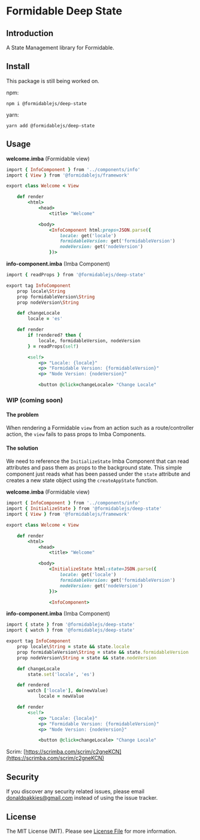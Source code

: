 # Formidable Deep State

## Introduction

A State Management library for Formidable.

## Install

This package is still being worked on.

npm:

```
npm i @formidablejs/deep-state
```

yarn:

```
yarn add @formidablejs/deep-state
```

## Usage

**welcome.imba** (Formidable view)

```ruby
import { InfoComponent } from '../components/info'
import { View } from '@formidablejs/framework'

export class Welcome < View

	def render
		<html>
			<head>
				<title> "Welcome"

			<body>
				<InfoComponent html:props=JSON.parse({
					locale: get('locale')
					formidableVersion: get('formidableVersion')
					nodeVersion: get('nodeVersion')
				})>
```

**info-component.imba** (Imba Component)

```ruby
import { readProps } from '@formidablejs/deep-state'

export tag InfoComponent
	prop locale\String
	prop formidableVersion\String
	prop nodeVersion\String

	def changeLocale
		locale = 'es'

	def render
		if !rendered? then {
			locale, formidableVersion, nodeVersion
		} = readProps(self)

		<self>
			<p> "Locale: {locale}"
			<p> "Formidable Version: {formidableVersion}"
			<p> "Node Version: {nodeVersion}"

			<button @click=changeLocale> "Change Locale"
```

### WIP (coming soon)

#### The problem

When rendering a Formidable `view` from an action such as a route/controller action, the `view` fails to pass props to Imba Components.

#### The solution

We need to reference the `InitializeState` Imba Component that can read attributes and pass them as props to the background state. This simple component just reads what has been passed under the `state` attribute and creates a new state object using the `createAppState` function.

**welcome.imba** (Formidable view)

```ruby
import { InfoComponent } from '../components/info'
import { InitializeState } from '@formidablejs/deep-state'
import { View } from '@formidablejs/framework'

export class Welcome < View

	def render
		<html>
			<head>
				<title> "Welcome"

			<body>
				<InitializeState html:state=JSON.parse({
					locale: get('locale')
					formidableVersion: get('formidableVersion')
					nodeVersion: get('nodeVersion')
				})>

				<InfoComponent>
```

**info-component.imba** (Imba Component)
```ruby
import { state } from '@formidablejs/deep-state'
import { watch } from '@formidablejs/deep-state'

export tag InfoComponent
	prop locale\String = state && state.locale
	prop formidableVersion\String = state && state.formidableVersion
	prop nodeVersion\String = state && state.nodeVersion

	def changeLocale
		state.set('locale', 'es')

	def rendered
		watch ['locale'], do(newValue)
			locale = newValue

	def render
		<self>
			<p> "Locale: {locale}"
			<p> "Formidable Version: {formidableVersion}"
			<p> "Node Version: {nodeVersion}"

			<button @click=changeLocale> "Change Locale"
```

Scrim: [https://scrimba.com/scrim/c2gneKCN](https://scrimba.com/scrim/c2gneKCN)

Security
--------

If you discover any security related issues, please email donaldpakkies@gmail.com instead of using the issue tracker.

License
-------

The MIT License (MIT). Please see [License File](LICENSE) for more information.
